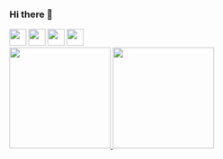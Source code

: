 ### Hi there 👋
<div>
  <img src="https://cdn.jsdelivr.net/gh/devicons/devicon/icons/java/java-original-wordmark.svg" width="30"/>
  <img src="https://cdn.jsdelivr.net/gh/devicons/devicon/icons/c/c-original.svg" width="30"/>
  <img src="https://cdn.jsdelivr.net/gh/devicons/devicon/icons/cplusplus/cplusplus-original.svg" width="30"/>
  <img src="https://cdn.jsdelivr.net/gh/devicons/devicon/icons/nodejs/nodejs-original-wordmark.svg" width="30"/>
          
</div>

<div>
  <a href="https://github.com/gabrielsizilio">
  <img height="180em" src="https://github-readme-stats.vercel.app/api/top-langs/?username=gabrielsizilio&layout=compact&langs_count=7&theme=radical"/>
  <img height="180em" src="https://github-readme-stats.vercel.app/api?username=gabrielsizilio&show_icons=true&theme=radical&include_all_commits=true&count_private=true"/>
</div>

